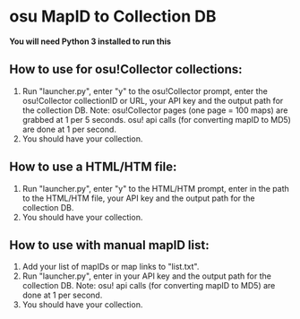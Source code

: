 # osu MapID to Collection DB 

**You will need Python 3 installed to run this**

## How to use for osu!Collector collections:
1. Run "launcher.py", enter "y" to the osu!Collector prompt, enter the osu!Collector collectionID or URL, your API key and the output path for the collection DB. 
Note: osu!Collector pages (one page = 100 maps) are grabbed at 1 per 5 seconds. osu! api calls (for converting mapID to MD5) are done at 1 per second.
2. You should have your collection.

## How to use a HTML/HTM file:
1. Run "launcher.py", enter "y" to the HTML/HTM prompt, enter in the path to the HTML/HTM file, your API key and the output path for the collection DB. 
2. You should have your collection.

## How to use with manual mapID list:
1. Add your list of mapIDs or map links to "list.txt".
2. Run "launcher.py", enter in your API key and the output path for the collection DB.
Note: osu! api calls (for converting mapID to MD5) are done at 1 per second.
3. You should have your collection.